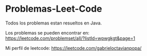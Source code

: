 # Problemas-Leet-Code

Todos los problemas estan resueltos en Java.

Los problemas se pueden encontrar en: https://leetcode.com/problemset/all/?listId=wpwgkgt&page=1

Mi perfil de leetcode: https://leetcode.com/gabrieloctavianpopa/
